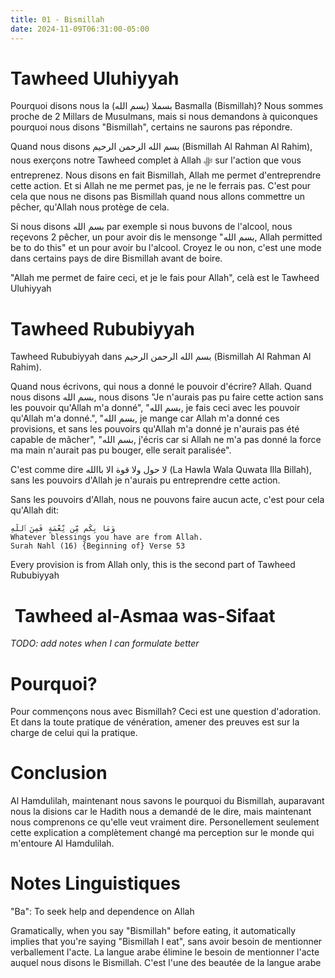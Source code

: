 ```yaml
---
title: 01 - Bismillah
date: 2024-11-09T06:31:00-05:00
---
```

# Tawheed Uluhiyyah

Pourquoi disons nous la بسملا (بسم الله) Basmalla (Bismillah)? Nous sommes proche de 2 Millars de Musulmans, mais si nous demandons à quiconques pourquoi nous disons "Bismillah", certains ne saurons pas répondre.

Quand nous disons بسم الله الرحمن الرحيم (Bismillah Al Rahman Al Rahim), nous exerçons notre Tawheed complet à Allah ﷻ sur l'action que vous entreprenez. Nous disons en fait Bismillah, Allah me permet d'entreprendre cette action. Et si Allah ne me permet pas, je ne le ferrais pas. C'est pour cela que nous ne disons pas Bismillah quand nous allons commettre un pêcher, qu'Allah nous protège de cela.

Si nous disons بسم الله par exemple si nous buvons de l'alcool, nous reçevons 2 pêcher, un pour avoir dis le mensonge "بسم الله, Allah permitted be to do this" et un pour avoir bu l'alcool. Croyez le ou non, c'est une mode dans certains pays de dire Bismillah avant de boire.

"Allah me permet de faire ceci, et je le fais pour Allah", celà est le Tawheed Uluhiyyah
# Tawheed Rububiyyah

Tawheed Rububiyyah dans بسم الله الرحمن الرحيم (Bismillah Al Rahman Al Rahim).

Quand nous écrivons, qui nous a donné le pouvoir d'écrire? Allah. Quand nous disons بسم الله, nous disons "Je n'aurais pas pu faire cette action sans les pouvoir qu'Allah m'a donné", "بسم الله, je fais ceci avec les pouvoir qu'Allah m'a donné.", "بسم الله, je mange car Allah m'a donné ces provisions, et sans les pouvoirs qu'Allah m'a donné je n'aurais pas été capable de mâcher", "بسم الله, j'écris car si Allah ne m'a pas donné la force ma main n'aurait pas pu bouger, elle serait paralisée".

C'est comme dire لا حول ولا قوة الا باالله (La Hawla Wala Quwata Illa Billah), sans les pouvoirs d'Allah je n'aurais pu entreprendre cette action.

Sans les pouvoirs d'Allah, nous ne pouvons faire aucun acte, c'est pour cela qu'Allah dit:

```
وَمَا بِكُم مِّن نِّعْمَةٍ فَمِنَ ٱللَّهِ 
Whatever blessings you have are from Allah.
Surah Nahl (16) {Beginning of} Verse 53
```

Every provision is from Allah only, this is the second part of Tawheed Rububiyyah

#  Tawheed al-Asmaa was-Sifaat

_TODO: add notes when I can formulate better_

# Pourquoi?
Pour commençons nous avec Bismillah? Ceci est une question d'adoration. Et dans la toute pratique de vénération, amener des preuves est sur la charge de celui qui la pratique.

# Conclusion
Al Hamdulilah, maintenant nous savons le pourquoi du Bismillah, auparavant nous la disions car le Hadith nous a demandé de le dire, mais maintenant nous comprenons ce qu'elle veut vraiment dire. Personellement seulement cette explication a complètement changé ma perception sur le monde qui m'entoure Al Hamdulilah.

# Notes Linguistiques
"Ba": To seek help and dependence on Allah

Gramatically, when you say "Bismillah" before eating, it automatically implies that you're saying "Bismillah I eat", sans avoir besoin de mentionner verballement l'acte. La langue arabe élimine le besoin de mentionner l'acte auquel nous disons le Bismillah. C'est l'une des beautée de la langue arabe

